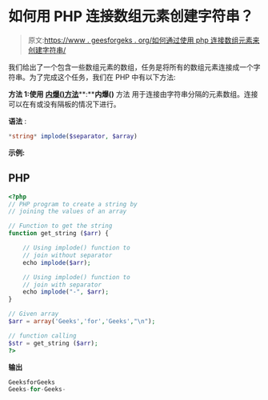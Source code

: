 # 如何用 PHP 连接数组元素创建字符串？

> 原文:[https://www . geesforgeks . org/如何通过使用 php 连接数组元素来创建字符串/](https://www.geeksforgeeks.org/how-to-create-a-string-by-joining-the-array-elements-using-php/)

我们给出了一个包含一些数组元素的数组，任务是将所有的数组元素连接成一个字符串。为了完成这个任务，我们在 PHP 中有以下方法:

**方法 1:使用** [**内爆()方法**](https://www.geeksforgeeks.org/php-implode-function/)**:****内爆()** 方法 用于连接由字符串分隔的元素数组。连接可以在有或没有隔板的情况下进行。

**语法** :

```php
*string* implode($separator, $array)

```

**示例:**

## PHP

```php
<?php
// PHP program to create a string by 
// joining the values of an array

// Function to get the string 
function get_string ($arr) {

    // Using implode() function to
    // join without separator 
    echo implode($arr); 

    // Using implode() function to
    // join with separator 
    echo implode("-", $arr); 
}

// Given array
$arr = array('Geeks','for','Geeks',"\n");

// function calling
$str = get_string ($arr); 
?>
```

**输出**

```php
GeeksforGeeks
Geeks-for-Geeks-

```